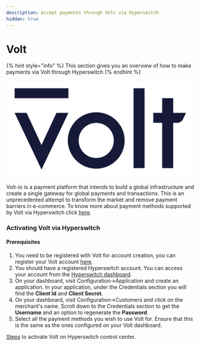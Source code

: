 ```yaml
---
description: Accept payments through Volt via Hyperswitch
hidden: true
---
```


# Volt

{% hint style="info" %}
This section gives you an overview of how to make payments via Volt through Hyperswitch
{% endhint %}

<img src="../../../../../.gitbook/assets/Volt-Logo (1).png" alt="logo_discord" data-size="original">

Volt-io is a payment platform that intends to build a global infrastructure and create a single gateway for global payments and transactions. This is an unprecedented attempt to transform the market and remove payment barriers in e-commerce. To know more about payment methods supported by Volt via Hyperswitch click [here](https://www.volt.io/demo/).

### Activating Volt via Hyperswitch

#### Prerequisites

1. You need to be registered with Volt for account creation, you can register your Volt account [here](https://www.clubprophet.com/products---prophetpay).
2. You should have a registered Hyperswitch account. You can access your account from the [Hyperswitch dashboard](https://app.hyperswitch.io/).
3. On your dashboard, visit Configuration->Application and create an application. In your application, under the Credentials section you will find the **Client Id** and **Client Secret**.
4. On your dashboard, visit Configuration->Customers and click on the merchant's name. Scroll down to the Credentials section to get the **Username** and an option to regenerate the **Password**.
5. Select all the payment methods you wish to use Volt for. Ensure that this is the same as the ones configured on your Volt dashboard.

[Steps](https://docs.hyperswitch.io/hyperswitch-cloud/connectors/activate-connector-on-hyperswitch) to activate Volt on Hyperswitch control center.
